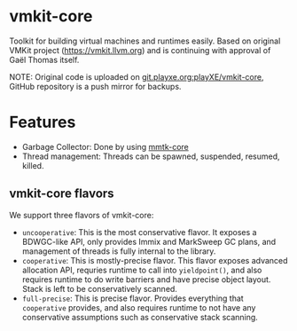 # vmkit-core

Toolkit for building virtual machines and runtimes easily. Based on original VMKit project (https://vmkit.llvm.org) and is continuing with approval of Gaël Thomas itself. 

NOTE: Original code is uploaded on [git.playxe.org:playXE/vmkit-core](https://git.playxe.org/playX18/vmkit-core), GitHub repository is a push mirror for backups. 

# Features
- Garbage Collector: Done by using [mmtk-core](https://github.com/mmtk/mmtk-core)
- Thread management: Threads can be spawned, suspended, resumed, killed.


## vmkit-core flavors

We support three flavors of vmkit-core:
- `uncooperative`: This is the most conservative flavor. It exposes a BDWGC-like API, only provides Immix and MarkSweep GC plans,
and management of threads is fully internal to the library.
- `cooperative`: This is mostly-precise flavor. This flavor exposes advanced allocation API, requries runtime to call into `yieldpoint()`,
and also requires runtime to do write barriers and have precise object layout. Stack is left to be conservatively scanned. 
- `full-precise`: This is precise flavor. Provides everything that `cooperative` provides, and also requires
runtime to not have any conservative assumptions such as conservative stack scanning.
